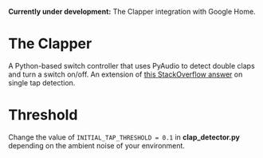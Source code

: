 **Currently under development:** The Clapper integration with Google Home.

# The Clapper
A Python-based switch controller that uses PyAudio to detect double claps and turn a switch on/off. An extension of [this StackOverflow answer](https://stackoverflow.com/questions/4160175/detect-tap-with-pyaudio-from-live-mic) on single tap detection.

# Threshold
Change the value of ``INITIAL_TAP_THRESHOLD = 0.1`` in **clap_detector.py** depending on the ambient noise of your environment.
